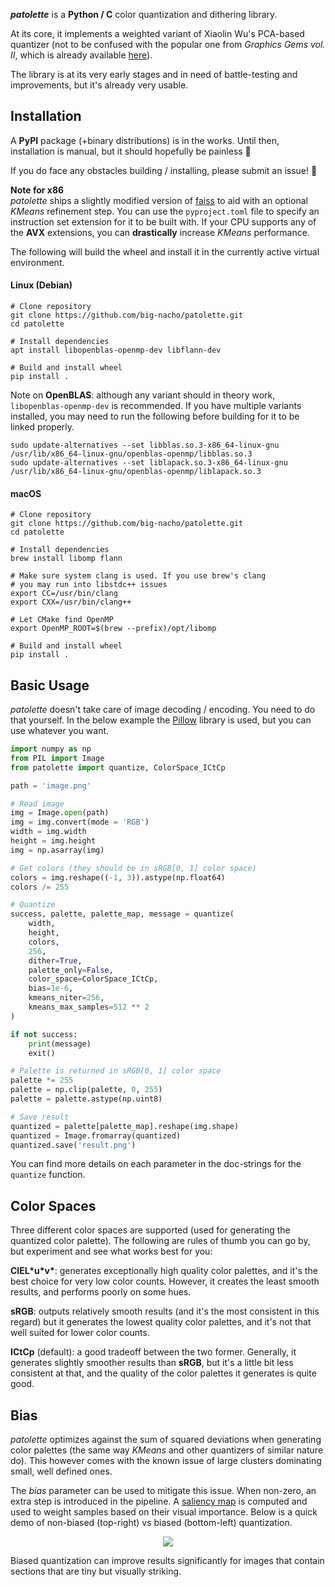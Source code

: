 ***patolette*** is a **Python / C** color quantization and dithering library.

At its core, it implements a weighted variant of Xiaolin Wu's PCA-based quantizer (not to be confused with the popular one from _Graphics Gems vol. II_, which is already available [here](https://gist.github.com/bert/1192520)).

The library is at its very early stages and in need of battle-testing and improvements, but it's already very usable.

## Installation
A **PyPI** package (+binary distributions) is in the works. Until then, installation is manual, but it should hopefully be painless 🤞

If you do face any obstacles building / installing, please submit an issue! 🙏

 **Note for x86**\
*patolette* ships a slightly modified version of [faiss](https://github.com/facebookresearch/faiss) to aid with an optional *KMeans* refinement step. You can use the `pyproject.toml` file to specify an instruction set extension for it to be built with. If your CPU supports any of the **AVX** extensions, you can **drastically** increase *KMeans* performance.

The following will build the wheel and install it in the currently active virtual environment.

#### Linux (Debian)

```shell
# Clone repository
git clone https://github.com/big-nacho/patolette.git
cd patolette

# Install dependencies
apt install libopenblas-openmp-dev libflann-dev

# Build and install wheel
pip install .
```
Note on **OpenBLAS**: although any variant should in theory work, `libopenblas-openmp-dev` is recommended. If you have multiple variants installed, you may need to run the following before building for it to be linked properly.
```shell
sudo update-alternatives --set libblas.so.3-x86_64-linux-gnu /usr/lib/x86_64-linux-gnu/openblas-openmp/libblas.so.3
sudo update-alternatives --set liblapack.so.3-x86_64-linux-gnu /usr/lib/x86_64-linux-gnu/openblas-openmp/liblapack.so.3
```

#### macOS
```shell
# Clone repository
git clone https://github.com/big-nacho/patolette.git
cd patolette

# Install dependencies
brew install libomp flann

# Make sure system clang is used. If you use brew's clang 
# you may run into libstdc++ issues
export CC=/usr/bin/clang
export CXX=/usr/bin/clang++

# Let CMake find OpenMP
export OpenMP_ROOT=$(brew --prefix)/opt/libomp

# Build and install wheel
pip install .
```

## Basic Usage
*patolette* doesn't take care of image decoding / encoding. You need to do that yourself. In the below example the [Pillow](https://pillow.readthedocs.io/en/stable/) library is used, but you can use whatever you want.
```python
import numpy as np
from PIL import Image
from patolette import quantize, ColorSpace_ICtCp

path = 'image.png'

# Read image
img = Image.open(path)
img = img.convert(mode = 'RGB')
width = img.width
height = img.height
img = np.asarray(img)

# Get colors (they should be in sRGB[0, 1] color space)
colors = img.reshape((-1, 3)).astype(np.float64)
colors /= 255

# Quantize
success, palette, palette_map, message = quantize(
    width,
    height,
    colors,
    256,
    dither=True,
    palette_only=False,
    color_space=ColorSpace_ICtCp,
    bias=1e-6,
    kmeans_niter=256,
    kmeans_max_samples=512 ** 2
)

if not success:
    print(message)
    exit()

# Palette is returned in sRGB[0, 1] color space
palette *= 255
palette = np.clip(palette, 0, 255)
palette = palette.astype(np.uint8)

# Save result
quantized = palette[palette_map].reshape(img.shape)
quantized = Image.fromarray(quantized)
quantized.save('result.png')
```

You can find more details on each parameter in the doc-strings for the `quantize` function.

## Color Spaces
Three different color spaces are supported (used for generating the quantized color palette). The following are rules of thumb you can go by, but experiment and see what works best for you:

**CIEL\*u\*v\***: generates exceptionally high quality color palettes, and it's the best choice for very low color counts. However, it creates the least smooth results, and performs poorly on some hues.

**sRGB**: outputs relatively smooth results (and it's the most consistent in this regard) but it generates the lowest quality color palettes, and it's not that well suited for lower color counts.

**ICtCp** (default): a good tradeoff between the two former. Generally, it generates slightly smoother results than **sRGB**, but it's a little bit less consistent at that, and the quality of the color palettes it generates is quite good.

## Bias
*patolette* optimizes against the sum of squared deviations when generating color palettes (the same way *KMeans* and other quantizers of similar nature do). This however comes with the known issue of large clusters dominating small, well defined ones. 

The *bias* parameter can be used to mitigate this issue. When non-zero, an extra step is introduced in the pipeline. A [saliency map](https://en.wikipedia.org/wiki/Saliency_map#:~:text=In%20computer%20vision%2C%20a%20saliency,an%20otherwise%20opaque%20ML%20model.) is computed and used to weight samples based on their visual importance. Below is a quick demo of non-biased (top-right) vs biased (bottom-left) quantization.

<p align="center">
  <img src="https://github.com/user-attachments/assets/e05a2d34-1ee0-43e4-aed8-82a562b004dc" />
</p>

Biased quantization can improve results significantly for images that contain sections that are tiny but visually striking.
